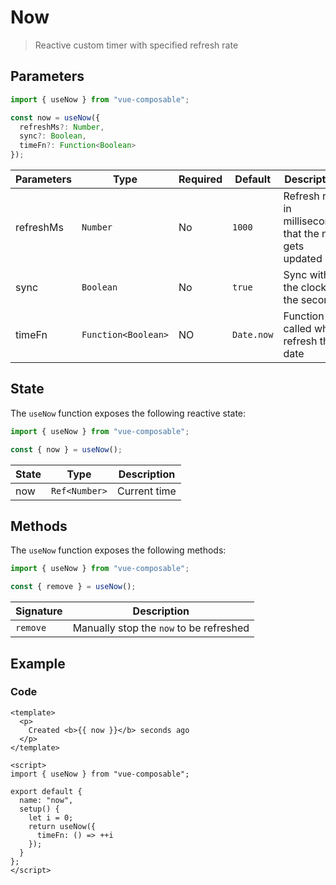 # Now

> Reactive custom timer with specified refresh rate

## Parameters

```js
import { useNow } from "vue-composable";

const now = useNow({
  refreshMs?: Number,
  sync?: Boolean,
  timeFn?: Function<Boolean>
});
```

| Parameters | Type                | Required | Default    | Description                                            |
| ---------- | ------------------- | -------- | ---------- | ------------------------------------------------------ |
| refreshMs  | `Number`            | No       | `1000`     | Refresh rate in milliseconds that the now gets updated |
| sync       | `Boolean`           | No       | `true`     | Sync with the clock by the second                      |
| timeFn     | `Function<Boolean>` | NO       | `Date.now` | Function called when refresh the date                  |

## State

The `useNow` function exposes the following reactive state:

```js
import { useNow } from "vue-composable";

const { now } = useNow();
```

| State | Type          | Description  |
| ----- | ------------- | ------------ |
| now   | `Ref<Number>` | Current time |

## Methods

The `useNow` function exposes the following methods:

```js
import { useNow } from "vue-composable";

const { remove } = useNow();
```

| Signature | Description                             |
| --------- | --------------------------------------- |
| `remove`  | Manually stop the `now` to be refreshed |

## Example

<now-example/>

### Code

```vue
<template>
  <p>
    Created <b>{{ now }}</b> seconds ago
  </p>
</template>

<script>
import { useNow } from "vue-composable";

export default {
  name: "now",
  setup() {
    let i = 0;
    return useNow({
      timeFn: () => ++i
    });
  }
};
</script>
```
